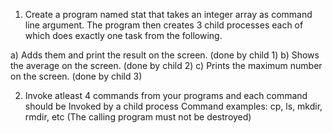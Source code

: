 1. Create a program named stat that takes an integer array as command line argument. The program then creates 3 child processes each of which does exactly one task from the following.

a) Adds them and print the result on the screen. (done by child 1)
b) Shows the average on the screen. (done by child 2)
c) Prints the maximum number on the screen. (done by child 3)

2. Invoke atleast 4 commands from your programs and each command should be Invoked by a child process
Command examples: cp, ls, mkdir, rmdir, etc (The calling program must not be destroyed)
